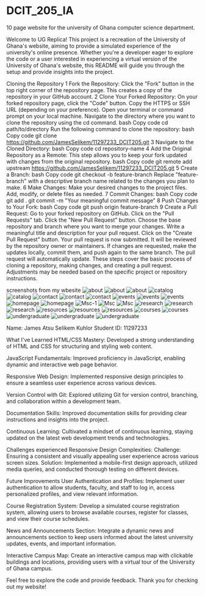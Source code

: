 # DCIT_205_IA

 10 page website for the university of Ghana computer science department.

Welcome to UG Replica! This project is a recreation of the University of Ghana's website, aiming to provide a simulated experience of the university's online presence. Whether you're a developer eager to explore the code or a user interested in experiencing a virtual version of the University of Ghana's website, this README will guide you through the setup and provide insights into the project.

Cloning the Repository
 1 Fork the Repository: Click the "Fork" button in the top right corner of the repository page. This creates a copy  of the repository in your GitHub account.
 2 Clone Your Forked Repository: On your forked repository page, click the "Code" button. Copy the HTTPS or SSH URL (depending on your preference). Open your terminal or command prompt on your local machine. Navigate to the directory where you want to clone the repository using the cd command. bash Copy code cd path/to/directory Run the following command to clone the repository: bash Copy code git clone 
 https://github.com/JamesSelikem/11297233_DCIT205.git
 3 Navigate to the Cloned Directory: bash Copy code cd repository-name
 4 Add the Original Repository as a Remote: This step allows you to keep your fork updated with changes from the original repository. bash Copy code git remote add upstream 
 https://github.com/JamesSelikem/11297233_DCIT205.git
 5 Create a Branch: bash Copy code git checkout -b feature-branch Replace "feature-branch" with a descriptive branch name related to the changes you plan to make.
 6 Make Changes: Make your desired changes to the project files. Add, modify, or delete files as needed.
 7 Commit Changes: bash Copy code git add . git commit -m "Your meaningful commit message"
 8 Push Changes to Your Fork: bash Copy code git push origin feature-branch
 9 Create a Pull Request: Go to your forked repository on GitHub. Click on the "Pull Requests" tab. Click the "New Pull Request" button. Choose the base repository and branch where you want to merge your changes. Write a meaningful title and description for your pull request. Click on the "Create Pull Request" button. Your pull request is now submitted. It will be reviewed by the repository owner or maintainers. If changes are requested, make the updates locally, commit them, and push again to the same branch. The pull request will automatically update.
 These steps cover the basic process of cloning a repository, making changes, and creating a pull request. Adjustments may be needed based on the specific project or repository instructions.

screenshots from my wbesite
![about](screenshots/about-1.png) ![about](screenshots/aboutpage-2.png) ![about](screenshots/aboutpage-3.png) ![catalog](<screenshots/catalog page-1.png>) ![catalog](screenshots/catalogpage-2.png) ![contact](<screenshots/contact page-1.png>) ![contact](<screenshots/contact page-2.png>) ![contact](screenshots/contacts-2.png) ![events](screenshots/events-1.png) ![events](screenshots/events-2.png) ![events](screenshots/events-3.png) ![homepage](screenshots/homepage-1.png) ![homepage](screenshots/homepage-2.png) ![Msc-1](screenshots/Msc-1.png) ![Msc](screenshots/Msc-2.png) ![Msc](screenshots/MSc.png) ![research](screenshots/research-3.png) ![research](screenshots/researchpage-1.png) ![research](screenshots/researchpage-2.png) ![resources](screenshots/resources-2.png) ![resources](screenshots/resources-3.png) ![resources](screenshots/resources.png) ![courses](<screenshots/short courses-1.png>) ![courses](<screenshots/short courses-2.png>) ![undergraduate](screenshots/undergraduate-1.png) ![undergraduate](screenshots/undergraduate-2.png) ![undergraduate](screenshots/undergraduate-3.png)

Name: James Atsu Selikem Kuhlor
Student ID: 11297233

What I've Learned
HTML/CSS Mastery:
Developed a strong understanding of HTML and CSS for structuring and styling web content.

JavaScript Fundamentals:
Improved proficiency in JavaScript, enabling dynamic and interactive web page behavior.

Responsive Web Design:
Implemented responsive design principles to ensure a seamless user experience across various devices.

Version Control with Git:
Explored utilizing Git for version control, branching, and collaboration within a development team.

Documentation Skills:
Improved documentation skills for providing clear instructions and insights into the project.

Continuous Learning:
Cultivated a mindset of continuous learning, staying updated on the latest web development trends and technologies.

Challenges experienced
Responsive Design Complexities:
Challenge: Ensuring a consistent and visually appealing user experience across various screen sizes.
Solution: Implemented a mobile-first design approach, utilized media queries, and conducted thorough testing on different devices.

Future Improvements
User Authentication and Profiles:
Implement user authentication to allow students, faculty, and staff to log in, access personalized profiles, and view relevant information.

Course Registration System:
Develop a simulated course registration system, allowing users to browse available courses, register for classes, and view their course schedules.

News and Announcements Section:
Integrate a dynamic news and announcements section to keep users informed about the latest university updates, events, and important information.

Interactive Campus Map:
Create an interactive campus map with clickable buildings and locations, providing users with a virtual tour of the University of Ghana campus.

Feel free to explore the code and provide feedback. Thank you for checking out my website!
